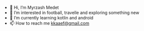 - 👋 Hi, I’m Myrzash Medet
- 👀 I’m interested in football, travelle and exploring something new
- 🌱 I’m currently learning kotlin and android
- 📫 How to reach me  kkaaef@gmail.com

<!---
kkaaef/kkaaef is a ✨ special ✨ repository because its `README.md` (this file) appears on your GitHub profile.
You can click the Preview link to take a look at your changes.
--->
